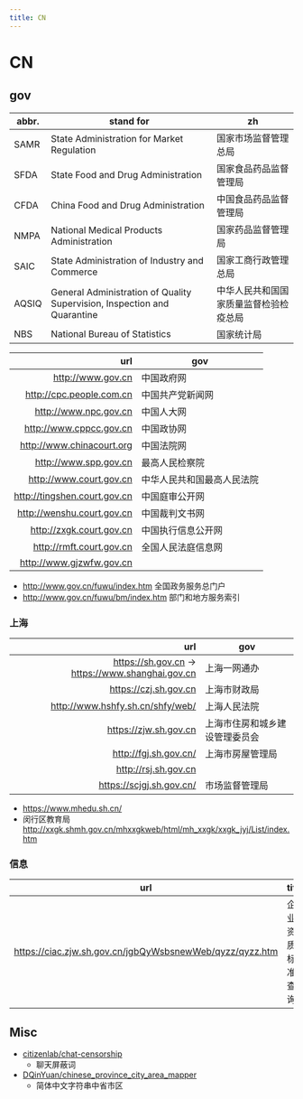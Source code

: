 ```yaml
---
title: CN
---
```


# CN

## gov

| abbr. | stand for                                                                | zh                                     |
| ----- | ------------------------------------------------------------------------ | -------------------------------------- |
| SAMR  | State Administration for Market Regulation                               | 国家市场监督管理总局                   |
| SFDA  | State Food and Drug Administration                                       | 国家食品药品监督管理局                 |
| CFDA  | China Food and Drug Administration                                       | 中国食品药品监督管理局                 |
| NMPA  | National Medical Products Administration                                 | 国家药品监督管理局                     |
| SAIC  | State Administration of Industry and Commerce                            | 国家工商行政管理总局                   |
| AQSIQ | General Administration of Quality Supervision, Inspection and Quarantine | 中华人民共和国国家质量监督检验检疫总局 |
| NBS   | National Bureau of Statistics                                            | 国家统计局                             |

|                          url | gov                        |
| ---------------------------: | -------------------------- |
|            http://www.gov.cn | 中国政府网                 |
|     http://cpc.people.com.cn | 中国共产党新闻网           |
|        http://www.npc.gov.cn | 中国人大网                 |
|      http://www.cppcc.gov.cn | 中国政协网                 |
|    http://www.chinacourt.org | 中国法院网                 |
|        http://www.spp.gov.cn | 最高人民检察院             |
|      http://www.court.gov.cn | 中华人民共和国最高人民法院 |
| http://tingshen.court.gov.cn | 中国庭审公开网             |
|   http://wenshu.court.gov.cn | 中国裁判文书网             |
|     http://zxgk.court.gov.cn | 中国执行信息公开网         |
|     http://rmft.court.gov.cn | 全国人民法庭信息网         |
|     http://www.gjzwfw.gov.cn |

- http://www.gov.cn/fuwu/index.htm
  全国政务服务总门户
- http://www.gov.cn/fuwu/bm/index.htm
  部门和地方服务索引

### 上海

|                                              url | gov                            |
| -----------------------------------------------: | ------------------------------ |
| https://sh.gov.cn -> https://www.shanghai.gov.cn | 上海一网通办                   |
|                            https://czj.sh.gov.cn | 上海市财政局                   |
|                 http://www.hshfy.sh.cn/shfy/web/ | 上海人民法院                   |
|                            https://zjw.sh.gov.cn | 上海市住房和城乡建设管理委员会 |
|                            http://fgj.sh.gov.cn/ | 上海市房屋管理局               |
|                             http://rsj.sh.gov.cn |
|                         https://scjgj.sh.gov.cn/ | 市场监督管理局                 |

- https://www.mhedu.sh.cn/
- 闵行区教育局
  http://xxgk.shmh.gov.cn/mhxxgkweb/html/mh_xxgk/xxgk_jyj/List/index.htm

### 信息

| url                                                      | title            |
| -------------------------------------------------------- | ---------------- |
| https://ciac.zjw.sh.gov.cn/jgbQyWsbsnewWeb/qyzz/qyzz.htm | 企业资质标准查询 |

## Misc

- [citizenlab/chat-censorship](https://github.com/citizenlab/chat-censorship)
  - 聊天屏蔽词
- [DQinYuan/chinese_province_city_area_mapper](https://github.com/DQinYuan/chinese_province_city_area_mapper)
  - 简体中文字符串中省市区
